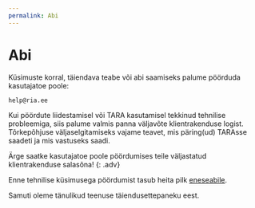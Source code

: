 ```yaml
---
permalink: Abi
---
```


# Abi

Küsimuste korral, täiendava teabe või abi saamiseks palume pöörduda kasutajatoe poole:

`help@ria.ee`

Kui pöördute liidestamisel või TARA kasutamisel tekkinud tehnilise probleemiga, siis palume valmis panna väljavõte klientrakenduse logist. Tõrkepõhjuse väljaselgitamiseks vajame teavet, mis päring(ud) TARAsse saadeti ja mis vastuseks saadi.

Ärge saatke kasutajatoe poole pöördumises teile väljastatud klientrakenduse salasõna!
{: .adv}

Enne tehnilise küsimusega pöördumist tasub heita pilk [eneseabile](Eneseabi).

Samuti oleme tänulikud teenuse täiendusettepaneku eest.
